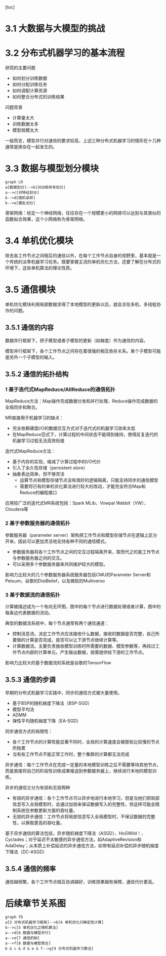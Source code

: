[toc]

# 3.1 大数据与大模型的挑战

# 3.2 分布式机器学习的基本流程

研究的主要问题

- 如何划分训练数据
- 如何分配训练任务
- 如何调配计算资源
- 如何整合分布式的训练结果

问题背景

- 计算量太大
- 训练数据太多
- 模型规模太大

一般而言，模型并行对通信的要求较高，上述三种分布式机器学习的情形在十几种通常是掺杂在一起发生的。

# 3.3 数据与模型划分模块

```mermaid
graph LR
a[数据划分]-->b[对训练样本划分]
a-->c[对特征划分]
b-->d[随机采样]
b-->e[置乱切分]
```

骨架网络：给定一个神经网络，往往存在一个规模更小的网络可以达到与其类似的函数拟合效果，这个小网络称为骨架网络。

# 3.4 单机优化模块

除去各工作节点之间相互的通信以外，在每个工作节点自身的视野里，基本就是一个传统的淡季机器学习任务。既要掌握主流的单机优化方法，还要了解在分布式的环境下，这些单机算法的理论性质。

# 3.5 通信模块

单机优化模块利用局部数据求得了本地模型的更新以后，就会涉及多机、多线程协作的问题。

## 3.5.1 通信的内容

数据并行框架下，把子模型或者子模型的更新（如梯度）作为通信的内容。

模型并行框架下，各个工作节点之间存在着很强的相互依存关系。某个子模型可能是另外一个子模型的输入。

## 3.5.2 通信的拓扑结构

### 1 基于迭代式MapReduce/AllReduce的通信拓扑

MapReduce方法：Map操作完成数据分发和并行处理，Reduce操作完成数据的全局同步和聚合。

MR直接用于机器学习的缺点：

- 完全依赖硬盘I/O的数据交互方式对于迭代式的机器学习效率太低
- 在MapReduce范式下，计算过程的中间状态不能得到维持，使得反复迭代的机器学习过程无法高效衔接

迭代式MapReduce方法：

- 基于内存的实现，缩减了计算过程中的I/O代价
- 引入了永久性存储（persistent store）
- 抽象表达简单，但不够灵活
  - 运算节点和模型存储节点没有很好的逻辑隔离，只能支持同步的通信模型
  - 需要将已有的单机优化算法进行较大的改动，才能完全符合Map和Reduce的编程接口

应用较广泛的迭代式MR系统包括：Spark MLib、Vowpal Wabbit（VW）、Cloudera等

### 2 基于参数服务器的通信拓扑

参数服务器（parameter server）架构把工作节点和模型存储节点在逻辑上区分开来，因此可以更加灵活地支持各种不同的通信模式。

- 参数服务器将各个工作节点之间的交互过程隔离开来，取而代之的是工作节点与参数服务器之间的交互。
- 可以采用多个参数服务器来共同维护较大的模型。

影响力比较大的几个参数服务器系统服务器包括CMU的Parameter Server和Petuum，谷歌的DistBelief，以及微软的Multiverso

### 3 基于数据流的通信拓扑

计算被描述成为一个有向无环图，图中的每个节点进行数据处理或者计算，图中的每条边代表数据的流动。

典型的数据流系统中，每个节点通常有两个通信通道：

- 控制消息流。决定工作节点应该接收什么数据，接收的数据是否完整，自己所要做的计算是否完成，是否可以让下游节点继续计算等。
- 计算数据流。主要负责接收模型训练时所需要的数据、模型参数等，再经过工作节点内部的计算单元，产生输出数据，按需提供给下游的工作节点。

影响力比较大的基于数据流的系统是谷歌的TensorFlow

## 3.5.3 通信的步调

早期的分布式机器学习实践中，同步的通信方式被大量使用。

- 基于BSP的随机梯度下降法（BSP-SGD）
- 模型平均法
- ADMM
- 弹性平均随机梯度下降（EA-SGD）

同步通信方式的局限性：

- 各个工作节点的计算性能显著不同时，全局的计算速度会被那些比较慢的节点所拖累
- 当有些工作节点不能正常工作时，整个集群的计算都无法完成

异步通信：每个工作节点在完成一定量的本地模型训练之后不需要等待其他节点，而是直接将自己的阶段性训练成果推送到参数服务器上，继续进行本地的模型训练。

异步的通信又分为有锁和无锁两种

- 有锁的异步通信：各个工作节点可以异步地进行本地学习，但是当他们把局部信息写入全局模型时，会通过加锁来保证数据写入的完整性，但这样可能会限制系统在参数更新方面的吞吐量。
- 无锁的异步通信：工作节点将局部信息写入全局模型时，不保证数据的完整性，以换取更高的吞吐量。

基于异步通信的算法包括，异步随机梯度下降法（ASGD）、HoGWild！、Cyclades；对于延迟不太敏感的异步通信方法，如AdaptiveRevision和AdaDelay；从本质上补偿延迟的异步通信方法，如带有延迟补偿的异步随机梯度下降法（DC-ASGD）

## 3.5.4 通信的频率

通信越频繁，各个工作节点相互协调越好，训练效果越有保障，通信代价更高。

# 后续章节关系图

```mermaid
graph TD
a[3 分布式机器学习框架]-->b[4 单机优化只确定性计算]
b-->c[5 单机优化之随机算法]
a-->d[6 数据与模型并行]
a-->e[7 通信机制]
a-->f[8 数据与模型聚合]
b & c & d & e & f-->g[9 分布式机器学习算法]
```



